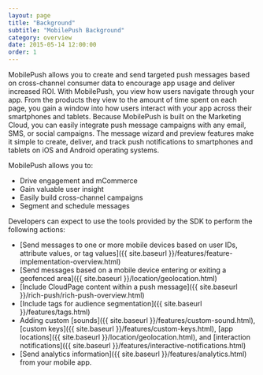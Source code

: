 ```yaml
---
layout: page
title: "Background"
subtitle: "MobilePush Background"
category: overview
date: 2015-05-14 12:00:00
order: 1
---
```

MobilePush allows you to create and send targeted push messages based on cross-channel consumer data to encourage app usage and deliver increased ROI. With MobilePush, you view how users navigate through your app. From the products they view to the amount of time spent on each page, you gain a window into how users interact with your app across their smartphones and tablets. Because MobilePush is built on the Marketing Cloud, you can easily integrate push message campaigns with any email, SMS, or social campaigns. The message wizard and preview features make it simple to create, deliver, and track push notifications to smartphones and tablets on iOS and Android operating systems.

MobilePush allows you to:

* Drive engagement and mCommerce
* Gain valuable user insight
* Easily build cross-channel campaigns
* Segment and schedule messages

Developers can expect to use the tools provided by the SDK to perform the following actions:

* [Send messages to one or more mobile devices based on user IDs, attribute values, or tag values]({{ site.baseurl }}/features/feature-implementation-overview.html)
* [Send messages based on a mobile device entering or exiting a geofenced area]({{ site.baseurl }}/location/geolocation.html)
* [Include CloudPage content within a push message]({{ site.baseurl }}/rich-push/rich-push-overview.html)
* [Include tags for audience segmentation]({{ site.baseurl }}/features/tags.html)
* Adding custom [sounds]({{ site.baseurl }}/features/custom-sound.html), [custom keys]({{ site.baseurl }}/features/custom-keys.html), [app locations]({{ site.baseurl }}/location/geolocation.html), and [interaction notifications]({{ site.baseurl }}/features/interactive-notifications.html)
* [Send analytics information]({{ site.baseurl }}/features/analytics.html) from your mobile app.

